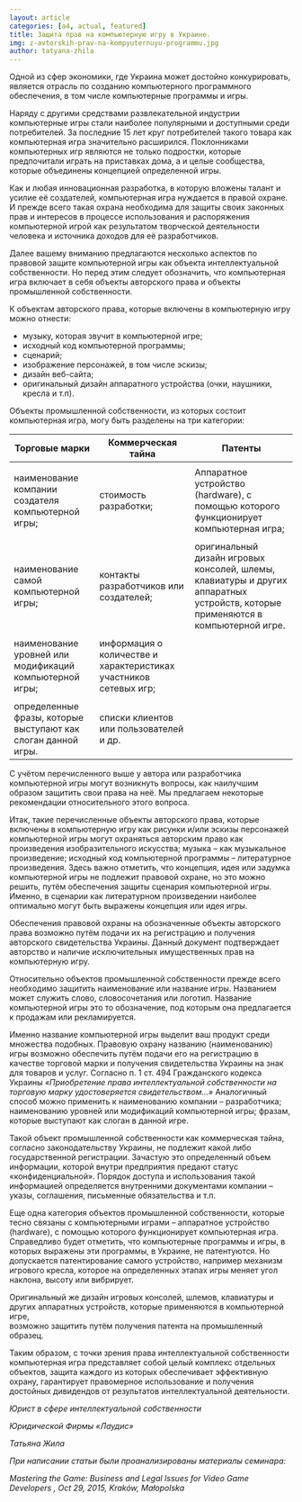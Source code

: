 ```yaml
---
layout: article
categories: [a4, actual, featured]
title: Защита прав на компьютерную игру в Украине.
img: z-avtorskih-prav-na-kompyuternuyu-programmu.jpg
author: tatyana-zhila
--- 
```


Одной из сфер экономики, где Украина может достойно конкурировать, является отрасль по созданию компьютерного программного обеспечения, 
в том числе компьютерные программы и игры.

Наряду с другими средствами развлекательной индустрии компьютерные игры стали наиболее популярными и доступными среди потребителей. 
За последние 15 лет круг потребителей такого товара как компьютерная игра значительно расширился. Поклонниками компьютерных игр 
являются не только подростки, которые предпочитали играть на приставках дома, а и целые сообщества, которые объединены концепцией 
определенной игры.  
  
Как и любая инновационная разработка, в которую вложены талант и усилие её создателей, компьютерная игра нуждается в правой охране.
И прежде всего такая охрана необходима для защиты своих законных прав и интересов в процессе использования и распоряжения компьютерной
игрой как результатом творческой деятельности человека и источника доходов для её разработчиков. 
  
Далее вашему вниманию предлагаются несколько аспектов по правовой защите компьютерной игры как объекта интеллектуальной собственности.
Но перед этим следует обозначить, что компьютерная игра включает в себя  объекты авторского права и объекты промышленной собственности.
  
К объектам авторского права, которые включены в компьютерную игру можно отнести: 

* музыку, которая звучит в компьютерной игре;
* исходный код компьютерной программы;
* сценарий; 
* изображение персонажей, в том числе эскизы;
* дизайн веб-сайта;
* оригинальный дизайн аппаратного устройства (очки, наушники, кресла и т.п).

Объекты промышленной собственности, из которых состоит компьютерная игра, могу быть разделены  на три категории: 

|  Торговые марки  | Коммерческая тайна      |Патенты |
|-------------------|-----------------------------|-------------------------------------------|
| |
| наименование компании создателя компьютерной игры;|стоимость разработки;| Аппаратное устройство (hardware), с помощью которого функционирует компьютерная игра;|
| |
| наименование самой компьютерной игры; | контакты разработчиков или создателей; | оригинальный дизайн игровых консолей, шлемы, клавиатуры и других аппаратных устройств, которые применяются в компьютерной игре. |
| |
|наименование уровней или модификаций компьютерной игры;|информация о количестве и характеристиках участников сетевых игр;| |
| |
| определенные фразы, которые выступают как слоган данной игры. | списки клиентов или пользователей и др.  | |

С учётом перечисленного выше у автора или разработчика компьютерной игры могут возникнуть вопросы, как наилучшим образом защитить свои
права на неё. Мы предлагаем некоторые рекомендации относительного этого вопроса. 

Итак, такие перечисленные объекты авторского права, которые включены в компьютерную игру как рисунки и/или эскизы персонажей 
компьютерной игры могут охраняться авторским право как произведения изобразительного искусства; музыка – как музыкальное произведение;
исходный код компьютерной программы – литературное произведения. Здесь важно отметить, что концепция, идея или задумка компьютерной 
игры не подлежит правовой охране, но это можно решить, путём обеспечения защиты сценария компьютерной игры. Именно, в сценарии как 
литературном произведении наиболее оптимально могут быть выражены концепция или идея игры.

Обеспечения правовой охраны на обозначенные объекты авторского права возможно путём подачи их на регистрацию и получения авторского 
свидетельства Украины. Данный документ подтверждает авторство и наличие исключительных имущественных прав на компьютерную игру. 

Относительно объектов промышленной собственности прежде всего необходимо защитить наименование или название игры. Названием может 
служить слово, словосочетания или логотип. Название компьютерной игры это то обозначение, под которым она предлагается к продажам 
или рекламируется. 

Именно название компьютерной игры выделит ваш продукт среди множества подобных. Правовую охрану названию (наименованию) игры возможно 
обеспечить путём подачи его на регистрацию в качестве торговой марки и получения свидетельства Украины на знак для товаров и услуг. 
Согласно п. 1 ст. 494 Гражданского кодекса Украины *«Приобретение права интеллектуальной собственности на торговую марку удостоверяется 
свидетельством…»* Аналогичный способ можно применить к наименованию компании – разработчика; наименованию уровней или модификаций 
компьютерной игры; фразам, которые выступают как слоган в данной игре. 

Такой объект промышленной собственности как коммерческая тайна, согласно законодательству Украины, не подлежит какой либо 
государственной регистрации. Зачастую это определенный объем информации, которой внутри предприятия предают статус «конфиденциальной». 
Порядок доступа и использования такой информацией определяется внутренними документами компании – указы, соглашения, письменные 
обязательства и т.п.

Еще одна категория объектов промышленной собственности, которые тесно связаны с компьютерными играми – аппаратное устройство (hardware),
с помощью которого функционирует компьютерная игра. Справедливо будет отметить, что компьютерные программы и игры, в которых выражены 
эти программы, в Украине, не патентуются. Но допускается патентирование  самого устройство, например механизм игрового кресла, 
которое на определенных этапах игры меняет угол наклона, высоту или вибрирует. 

Оригинальный же дизайн игровых консолей, шлемов, клавиатуры и других аппаратных устройств, которые применяются в компьютерной игре,  
возможно защитить путём получения патента на промышленный образец. 

Таким образом, с точки зрения права интеллектуальной собственности компьютерная игра представляет собой целый комплекс отдельных 
объектов, защита каждого из которых обеспечивает эффективную охрану, гарантирует правомерное использование и получения достойных дивидендов от результатов интеллектуальной деятельности.   

   *Юрист в сфере интеллектуальной собственности*

   *Юридической Фирмы «Лаудис»* 

   *Татьяна Жила*  




*При написании статьи были проанализированы  материалы семинара:*

*Mastering the Game: Business and Legal Issues for Video Game Developers , Oct 29, 2015, Kraków, Małopolska*
